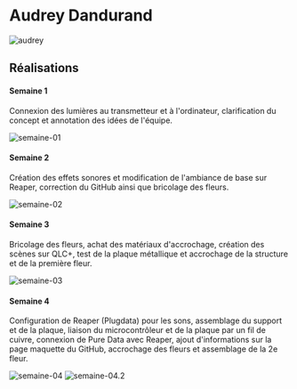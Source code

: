 # Audrey Dandurand

![audrey](https://github.com/user-attachments/assets/232ef319-e786-40d9-ae43-4acfa4378a5a)

## Réalisations

#### Semaine 1

Connexion des lumières au transmetteur et à l'ordinateur, clarification du concept et annotation des idées de l'équipe.

![semaine-01](https://github.com/user-attachments/assets/00c3c77a-391a-410e-92f0-ecbbac9b4fdd)

#### Semaine 2

Création des effets sonores et modification de l'ambiance de base sur Reaper, correction du GitHub ainsi que bricolage des fleurs.

![semaine-02](https://github.com/user-attachments/assets/0a13c916-52e8-4f10-a5f3-fd0a251e64a4)

#### Semaine 3

Bricolage des fleurs, achat des matériaux d'accrochage, création des scènes sur QLC+, test de la plaque métallique et accrochage de la structure et de la première fleur.

![semaine-03](https://github.com/user-attachments/assets/cb36fa53-a55d-4778-9f5d-21d1128a90c9)

#### Semaine 4

Configuration de Reaper (Plugdata) pour les sons, assemblage du support et de la plaque, liaison du microcontrôleur et de la plaque par un fil de cuivre, connexion de Pure Data avec Reaper, ajout d'informations sur la page maquette du GitHub, accrochage des fleurs et assemblage de la 2e fleur.

![semaine-04](https://github.com/user-attachments/assets/10a03411-cfc7-4522-be77-07f1f3928492)
![semaine-04.2](https://github.com/user-attachments/assets/700cbc6e-d66f-4c7d-b959-2c0923b32cdd)

